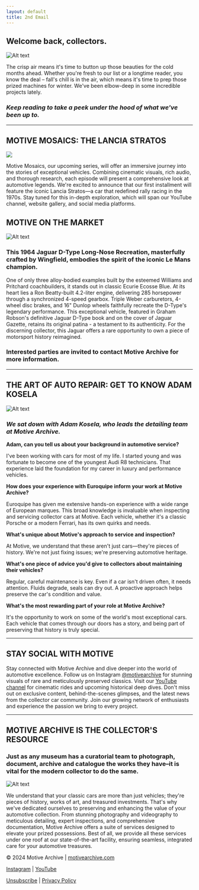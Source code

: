 ```yaml
---
layout: default
title: 2nd Email
---
```


## Welcome back, collectors.

![Alt text](https://imagedelivery.net/veo1agD2ekS5yYAVWyZXBA/b3bef5bc-ee24-4a95-30e5-fbf6b3dc1e00/public)

The crisp air means it's time to button up those beauties for the cold months ahead. Whether you're fresh to our list or a longtime reader, you know the deal – fall's chill is in the air, which means it's time to prep those prized machines for winter. We've been elbow-deep in some incredible projects lately.

### _Keep reading to take a peek under the hood of what we've been up to._

---

## MOTIVE MOSAICS: THE LANCIA STRATOS

![](https://imagedelivery.net/veo1agD2ekS5yYAVWyZXBA/93b43f25-0bac-4379-4525-e94f26010400/public)

Motive Mosaics, our upcoming series, will offer an immersive journey into the stories of exceptional vehicles. Combining cinematic visuals, rich audio, and thorough research, each episode will present a comprehensive look at automotive legends. We're excited to announce that our first installment will feature the iconic Lancia Stratos—a car that redefined rally racing in the 1970s. Stay tuned for this in-depth exploration, which will span our YouTube channel, website gallery, and social media platforms.

## MOTIVE ON THE MARKET

![Alt text](https://imagedelivery.net/veo1agD2ekS5yYAVWyZXBA/c2f60274-25a3-47b1-07c6-7285cc389800/public)

### This 1964 Jaguar D-Type Long-Nose Recreation, masterfully crafted by Wingfield, embodies the spirit of the iconic Le Mans champion.

One of only three alloy-bodied examples built by the esteemed Williams and Pritchard coachbuilders, it stands out in classic Ecurie Ecosse Blue. At its heart lies a Ron Beatty-built 4.2-liter engine, delivering 285 horsepower through a synchronized 4-speed gearbox. Triple Weber carburetors, 4-wheel disc brakes, and 16" Dunlop wheels faithfully recreate the D-Type's legendary performance. This exceptional vehicle, featured in Graham Robson's definitive Jaguar D-Type book and on the cover of Jaguar Gazette, retains its original patina - a testament to its authenticity. For the discerning collector, this Jaguar offers a rare opportunity to own a piece of motorsport history reimagined.

### Interested parties are invited to contact Motive Archive for more information.

---

## THE ART OF AUTO REPAIR: GET TO KNOW ADAM KOSELA

![Alt text](https://imagedelivery.net/veo1agD2ekS5yYAVWyZXBA/9832a718-ef19-4250-65f3-7681d0f53300/public)

### _We sat down with Adam Kosela, who leads the detailing team at Motive Archive._

**Adam, can you tell us about your background in automotive service?**

I've been working with cars for most of my life. I started young and was fortunate to become one of the youngest Audi R8 technicians. That experience laid the foundation for my career in luxury and performance vehicles.

**How does your experience with Euroquipe inform your work at Motive Archive?**

Euroquipe has given me extensive hands-on experience with a wide range of European marques. This broad knowledge is invaluable when inspecting and servicing collector cars at Motive. Each vehicle, whether it's a classic Porsche or a modern Ferrari, has its own quirks and needs.

**What's unique about Motive's approach to service and inspection?**

At Motive, we understand that these aren't just cars—they're pieces of history. We're not just fixing issues; we're preserving automotive heritage.

**What's one piece of advice you'd give to collectors about maintaining their vehicles?**

Regular, careful maintenance is key. Even if a car isn't driven often, it needs attention. Fluids degrade, seals can dry out. A proactive approach helps preserve the car's condition and value.

**What's the most rewarding part of your role at Motive Archive?**

It's the opportunity to work on some of the world's most exceptional cars. Each vehicle that comes through our doors has a story, and being part of preserving that history is truly special.

---

## STAY SOCIAL WITH MOTIVE

Stay connected with Motive Archive and dive deeper into the world of automotive excellence. Follow us on Instagram [@motivearchive](https://www.instagram.com/motivearchive) for stunning visuals of rare and meticulously preserved classics. Visit our [YouTube channel](https://www.youtube.com/@MotiveArchiveMedia) for cinematic rides and upcoming historical deep dives. Don't miss out on exclusive content, behind-the-scenes glimpses, and the latest news from the collector car community. Join our growing network of enthusiasts and experience the passion we bring to every project.

---

## MOTIVE ARCHIVE IS THE COLLECTOR'S RESOURCE

### Just as any museum has a curatorial team to photograph, document, archive and catalogue the works they have–it is vital for the modern collector to do the same.

![Alt text](https://imagedelivery.net/veo1agD2ekS5yYAVWyZXBA/2e1c7fda-1a07-406f-9e03-084d62d6da00/public)

We understand that your classic cars are more than just vehicles; they're pieces of history, works of art, and treasured investments. That's why we've dedicated ourselves to preserving and enhancing the value of your automotive collection. From stunning photography and videography to meticulous detailing, expert inspections, and comprehensive documentation, Motive Archive offers a suite of services designed to elevate your prized possessions. Best of all, we provide all these services under one roof at our state-of-the-art facility, ensuring seamless, integrated care for your automotive treasures.

© 2024 Motive Archive | [motivearchive.com](https://www.motivearchive.com)

[Instagram](https://www.instagram.com/motivearchive) | [YouTube](https://www.youtube.com/@MotiveArchiveMedia)

[Unsubscribe](https://www.motivearchive.com/unsubscribe) | [Privacy Policy](https://www.motivearchive.com/privacy)
